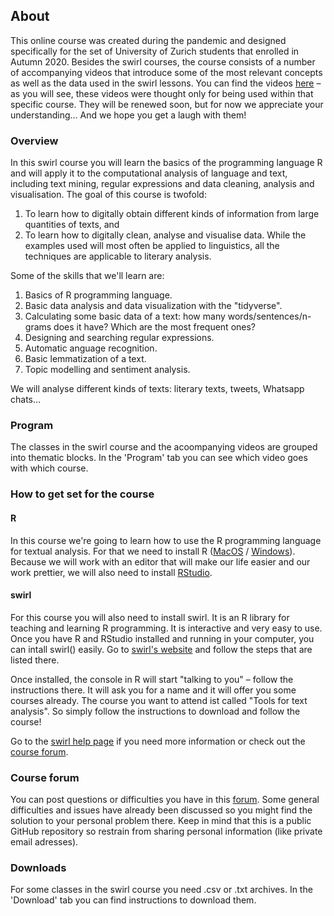 ## About

This online course was created during the pandemic and designed specifically for the set of University of Zurich students that enrolled in Autumn 2020. Besides the swirl courses, the course consists of a number of accompanying videos that introduce some of the most relevant concepts as well as the data used in the swirl lessons. You can find the videos [here](https://tube.switch.ch/channels/f6786b32 ) – as you will see, these videos were thought only for being used within that specific course. They will be renewed soon, but for now we appreciate your understanding… And we hope you get a laugh with them!

### Overview

In this swirl course you will learn the basics of the programming language R and will apply it to the computational analysis of language and text, including text mining, regular expressions and data cleaning, analysis and visualisation. The goal of this course is twofold: 
1. To learn how to digitally obtain different kinds of information from large quantities of texts, and 
2. To learn how to digitally clean, analyse and visualise data. 
While the examples used will most often be applied to linguistics, all the techniques are applicable to literary analysis.

Some of the skills that we'll learn are:
1. Basics of R programming language.
2. Basic data analysis and data visualization with the "tidyverse".
3. Calculating some basic data of a text: how many words/sentences/n-grams does it have? Which are the most frequent ones?
4. Designing and searching regular expressions.
5. Automatic anguage recognition.
6. Basic lemmatization of a text.
7. Topic modelling and sentiment analysis.

We will analyse different kinds of texts: literary texts, tweets, Whatsapp chats…

### Program 
The classes in the swirl course and the acoompanying videos are grouped into thematic blocks. In the 'Program' tab you can see which video goes with which course.

### How to get set for the course

#### R

In this course we're going to learn how to use the R programming language for textual analysis. For that we need to install R ([MacOS](https://cran.r-project.org/bin/macosx/) / [Windows]( https://cran.r-project.org/bin/windows/base/)). Because we will work with an editor that will make our life easier and our work prettier, we will also need to install [RStudio](https://www.rstudio.com/products/rstudio/download/).

#### swirl

For this course you will also need to install swirl. It is an R library for teaching and learning R programming. It is interactive and very easy to use. Once you have R and RStudio installed and running in your computer, you can intall swirl() easily. Go to [swirl's website](https://swirlstats.com/students.html) and follow the steps that are listed there.

Once installed, the console in R will start "talking to you" – follow the instructions there. It will ask you for a name and it will offer you some courses already. The course you want to attend ist called "Tools for text analysis". So simply follow the instructions to download and follow the course!

Go to the [swirl help page](https://swirlstats.com/help.html) if you need more information or check out the [course forum](https://github.com/swirlTA/Tools_for_text_analysis/issues).


### Course forum

You can post questions or difficulties you have in this [forum](https://github.com/swirlTA/toolsfortextanalysis/issues/3). Some general difficulties and issues have already been discussed so you might find the solution to your personal problem there. Keep in mind that this is a public GitHub repository so restrain from sharing personal information (like private email adresses).  


### Downloads

For some classes in the swirl course you need .csv or .txt archives. In the 'Download' tab you can find instructions to download them.

